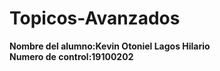 # Topicos-Avanzados
**Nombre del alumno:Kevin Otoniel Lagos Hilario**  
**Numero de control:19100202**
